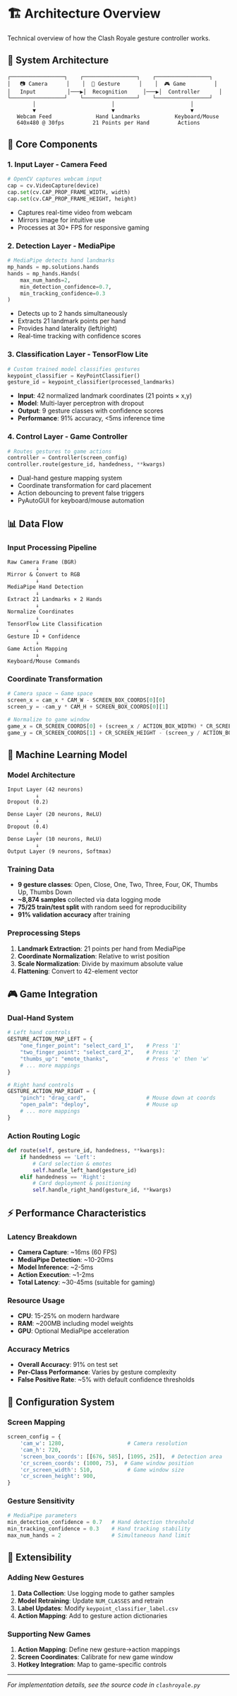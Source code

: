 # 🏗️ Architecture Overview

Technical overview of how the Clash Royale gesture controller works.

## 🎯 System Architecture

```
┌─────────────────┐    ┌─────────────────┐    ┌─────────────────┐
│   📷 Camera      │    │  🧠 Gesture      │    │  🎮 Game         │
│   Input          │───▶│  Recognition     │───▶│  Controller      │
└─────────────────┘    └─────────────────┘    └─────────────────┘
        │                        │                        │
        ▼                        ▼                        ▼
   Webcam Feed              Hand Landmarks           Keyboard/Mouse
   640x480 @ 30fps         21 Points per Hand         Actions
```

## 🔧 Core Components

### 1. **Input Layer - Camera Feed**
```python
# OpenCV captures webcam input
cap = cv.VideoCapture(device)
cap.set(cv.CAP_PROP_FRAME_WIDTH, width)
cap.set(cv.CAP_PROP_FRAME_HEIGHT, height)
```
- Captures real-time video from webcam
- Mirrors image for intuitive use  
- Processes at 30+ FPS for responsive gaming

### 2. **Detection Layer - MediaPipe**
```python
# MediaPipe detects hand landmarks
mp_hands = mp.solutions.hands
hands = mp_hands.Hands(
    max_num_hands=2,
    min_detection_confidence=0.7,
    min_tracking_confidence=0.3
)
```
- Detects up to 2 hands simultaneously
- Extracts 21 landmark points per hand
- Provides hand laterality (left/right)
- Real-time tracking with confidence scores

### 3. **Classification Layer - TensorFlow Lite**
```python
# Custom trained model classifies gestures
keypoint_classifier = KeyPointClassifier()
gesture_id = keypoint_classifier(processed_landmarks)
```
- **Input**: 42 normalized landmark coordinates (21 points × x,y)
- **Model**: Multi-layer perceptron with dropout
- **Output**: 9 gesture classes with confidence scores
- **Performance**: 91% accuracy, <5ms inference time

### 4. **Control Layer - Game Controller**
```python
# Routes gestures to game actions
controller = Controller(screen_config)
controller.route(gesture_id, handedness, **kwargs)
```
- Dual-hand gesture mapping system
- Coordinate transformation for card placement
- Action debouncing to prevent false triggers
- PyAutoGUI for keyboard/mouse automation

## 📊 Data Flow

### Input Processing Pipeline
```
Raw Camera Frame (BGR)
         ↓
Mirror & Convert to RGB  
         ↓
MediaPipe Hand Detection
         ↓
Extract 21 Landmarks × 2 Hands
         ↓
Normalize Coordinates
         ↓
TensorFlow Lite Classification
         ↓
Gesture ID + Confidence
         ↓
Game Action Mapping
         ↓
Keyboard/Mouse Commands
```

### Coordinate Transformation
```python
# Camera space → Game space
screen_x = cam_x * CAM_W - SCREEN_BOX_COORDS[0][0]
screen_y = -cam_y * CAM_H + SCREEN_BOX_COORDS[0][1]

# Normalize to game window
game_x = CR_SCREEN_COORDS[0] + (screen_x / ACTION_BOX_WIDTH) * CR_SCREEN_WIDTH
game_y = CR_SCREEN_COORDS[1] + CR_SCREEN_HEIGHT - (screen_y / ACTION_BOX_HEIGHT) * CR_SCREEN_HEIGHT
```

## 🧠 Machine Learning Model

### Model Architecture
```
Input Layer (42 neurons)
         ↓
Dropout (0.2)
         ↓  
Dense Layer (20 neurons, ReLU)
         ↓
Dropout (0.4)
         ↓
Dense Layer (10 neurons, ReLU) 
         ↓
Output Layer (9 neurons, Softmax)
```

### Training Data
- **9 gesture classes**: Open, Close, One, Two, Three, Four, OK, Thumbs Up, Thumbs Down
- **~8,874 samples** collected via data logging mode
- **75/25 train/test split** with random seed for reproducibility
- **91% validation accuracy** after training

### Preprocessing Steps
1. **Landmark Extraction**: 21 points per hand from MediaPipe
2. **Coordinate Normalization**: Relative to wrist position  
3. **Scale Normalization**: Divide by maximum absolute value
4. **Flattening**: Convert to 42-element vector

## 🎮 Game Integration

### Dual-Hand System
```python
# Left hand controls
GESTURE_ACTION_MAP_LEFT = {
    "one_finger_point": "select_card_1",    # Press '1'
    "two_finger_point": "select_card_2",    # Press '2'  
    "thumbs_up": "emote_thanks",            # Press 'e' then 'w'
    # ... more mappings
}

# Right hand controls  
GESTURE_ACTION_MAP_RIGHT = {
    "pinch": "drag_card",                   # Mouse down at coords
    "open_palm": "deploy",                  # Mouse up
    # ... more mappings
}
```

### Action Routing Logic
```python
def route(self, gesture_id, handedness, **kwargs):
    if handedness == 'Left':
        # Card selection & emotes
        self.handle_left_hand(gesture_id)
    elif handedness == 'Right':  
        # Card deployment & positioning
        self.handle_right_hand(gesture_id, **kwargs)
```

## ⚡ Performance Characteristics

### Latency Breakdown
- **Camera Capture**: ~16ms (60 FPS)
- **MediaPipe Detection**: ~10-20ms
- **Model Inference**: ~2-5ms  
- **Action Execution**: ~1-2ms
- **Total Latency**: ~30-45ms (suitable for gaming)

### Resource Usage
- **CPU**: 15-25% on modern hardware
- **RAM**: ~200MB including model weights
- **GPU**: Optional MediaPipe acceleration

### Accuracy Metrics
- **Overall Accuracy**: 91% on test set
- **Per-Class Performance**: Varies by gesture complexity
- **False Positive Rate**: ~5% with default confidence thresholds

## 🔧 Configuration System

### Screen Mapping
```python
screen_config = {
    'cam_w': 1280,                    # Camera resolution
    'cam_h': 720,
    'screen_box_coords': [[676, 585], [1095, 25]],  # Detection area
    'cr_screen_coords': (1000, 75),  # Game window position
    'cr_screen_width': 510,           # Game window size
    'cr_screen_height': 900,
}
```

### Gesture Sensitivity
```python
# MediaPipe parameters
min_detection_confidence = 0.7   # Hand detection threshold
min_tracking_confidence = 0.3    # Hand tracking stability
max_num_hands = 2                # Simultaneous hand limit
```

## 🚀 Extensibility

### Adding New Gestures
1. **Data Collection**: Use logging mode to gather samples
2. **Model Retraining**: Update `NUM_CLASSES` and retrain
3. **Label Updates**: Modify `keypoint_classifier_label.csv`
4. **Action Mapping**: Add to gesture action dictionaries

### Supporting New Games
1. **Action Mapping**: Define new gesture→action mappings
2. **Screen Coordinates**: Calibrate for new game window
3. **Hotkey Integration**: Map to game-specific controls

---
*For implementation details, see the source code in `clashroyale.py`* 